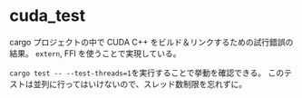 # cuda_test

cargo プロジェクトの中で CUDA C++ をビルド＆リンクするための試行錯誤の結果。
`extern`, FFI を使うことで実現している。

`cargo test -- --test-threads=1`を実行することで挙動を確認できる。
このテストは並列に行ってはいけないので、スレッド数制限を忘れずに。
